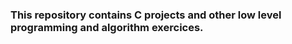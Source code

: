 ###   This repository contains C projects and other low level programming and algorithm exercices. 
